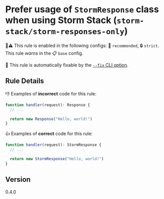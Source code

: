 # Prefer usage of `StormResponse` class when using Storm Stack (`storm-stack/storm-responses-only`)

💼⚠️ This rule is enabled in the following configs: 🌟 `recommended`, 🔒
`strict`. This rule _warns_ in the 📋 `base` config.

🔧 This rule is automatically fixable by the
[`--fix` CLI option](https://eslint.org/docs/latest/user-guide/command-line-interface#--fix).

<!-- end auto-generated rule header -->

## Rule Details

👎 Examples of **incorrect** code for this rule:

```ts
function handler(request): Response {
  // ...

  return new Response("Hello, world!")
}
```

👍 Examples of **correct** code for this rule:

```ts
function handler(request): StormResponse {
  // ...

  return new StormResponse("Hello, world!")
}
```

## Version

0.4.0
